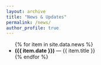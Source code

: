```yaml
---
layout: archive
title: "News & Updates"
permalink: /news/
author_profile: true
---
```



<ul class="news-container">
{% for item in site.data.news %}
  <li class="news-item"> <b>({{ item.date }})</b> — {{ item.title }} </li>
{% endfor %}
</ul>

